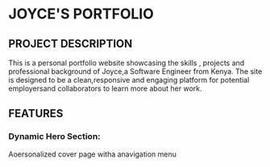 # JOYCE'S PORTFOLIO
## PROJECT DESCRIPTION
This is a personal portfolio website showcasing the skills , projects and professional background of Joyce,a Software Engineer from Kenya. The site is designed to be a clean,responsive and engaging platform for potential employersand collaborators to learn more about her work.

## FEATURES
### Dynamic Hero Section:
Aoersonalized cover page witha anavigation menu
